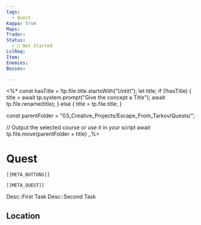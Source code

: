 ```yaml
---
tags:
  - Quest
Kappa: true
Maps: 
Trader: 
Status:
  - 🛑 Not Started
LvlReq: 
Item: 
Enemies: 
Bosses:

---
```

<%*
const hasTitle = !tp.file.title.startsWith("Untitl");
let title;
if (!hasTitle) {
	title = await tp.system.prompt("Give the concept a Title");
	await tp.file.rename(title);
} else {
	title = tp.file.title;
}

const parentFolder = "03_Creative_Projects/Escape_From_Tarkov/Quests/";

// Output the selected course or use it in your script
await tp.file.move(parentFolder + title)
_%>
# Quest
```meta-bind-embed
[[META_BUTTONS]]
```
```meta-bind-embed
[[META_QUEST]]
```
Desc::First Task
Desc::Second Task
## Location

